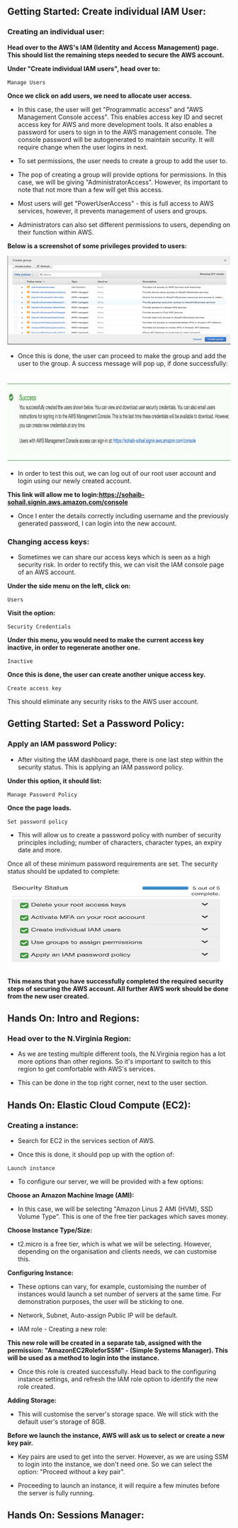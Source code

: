 ## Getting Started: Create individual IAM User:

### Creating an individual user:

**Head over to the AWS's IAM (Identity and Access Management) page. This should list the remaining steps needed to secure the AWS account.**

**Under "Create individual IAM users", head over to:**

```
Manage Users
```

**Once we click on add users, we need to allocate user access.**
 
 - In this case, the user will get "Programmatic access" and "AWS Management Console access". This enables access key ID and secret access key for AWS and more development tools. It also enables a password for users to sign in to the AWS management console. The console password will be autogenerated to maintain security. It will require change when the user logins in next.
 
 - To set permissions, the user needs to create a group to add the user to. 
 
 - The pop of creating a group will provide options for permissions. In this case, we will be giving "AdministratorAccess". However, its important to note that not more than a few will get this access.
 
 - Most users will get "PowerUserAccess" - this is full access to AWS services, however, it prevents management of users and groups.
 
 - Administrators can also set different permissions to users, depending on their function within AWS. 
 
 **Below is a screenshot of some privileges provided to users:**
 
<img src="https://github.com/sohaibsohail98/AWS_Cloud_Practitioner/blob/master/Image/AWSPrivileges.png" height="200" width="550"/>
 
 
 - Once this is done, the user can proceed to make the group and add the user to the group. A success message will pop up, if done successfully:
 
<img src="https://github.com/sohaibsohail98/AWS_Cloud_Practitioner/blob/master/Image/AWSGroupSuccess.png" height="200" width="550"/>

- In order to test this out, we can log out of our root user account and login using our newly created account. 

**This link will allow me to login:https://sohaib-sohail.signin.aws.amazon.com/console**

- Once I enter the details correctly including username and the previously generated password, I can login into the new account.

### Changing access keys:

- Sometimes we can share our access keys which is seen as a high security risk. In order to rectify this, we can visit the IAM console page of an AWS account. 

**Under the side menu on the left, click on:** 

```
Users 
```
**Visit the option:**

```
Security Credentials
```

**Under this menu, you would need to make the current access key inactive, in order to regenerate another one.**

```
Inactive
```

**Once this is done, the user can create another unique access key.**

```
Create access key
```

This should eliminate any security risks to the AWS user account. 

## Getting Started: Set a Password Policy:

### Apply an IAM password Policy:

- After visiting the IAM dashboard page, there is one last step within the security status. This is applying an IAM password policy. 

**Under this option, it should list:**

```
Manage Password Policy
```

**Once the page loads.**

```
Set password policy
```

- This will allow us to create a password policy with number of security principles including; number of characters, character types, an expiry date and more.

Once all of these minimum password requirements are set. The security status should be updated to complete:

<img src="https://github.com/sohaibsohail98/AWS_Cloud_Practitioner/blob/master/Image/AWSSecuritySuccess.png" height="200" width="550"/>

**This means that you have successfully completed the required security steps of securing the AWS account. All further AWS work should be done from the new user created.**

## Hands On: Intro and Regions:

### Head over to the N.Virginia Region:

- As we are testing multiple different tools, the N.Virginia region has a lot more options than other regions. So it's important to switch to this region to get comfortable with AWS's services. 

- This can be done in the top right corner, next to the user section.

## Hands On: Elastic Cloud Compute (EC2):

### Creating a instance:

- Search for EC2 in the services section of AWS. 

- Once this is done, it should pop up with the option of:

```
Launch instance
```

- To configure our server, we will be provided with a few options:

**Choose an Amazon Machine Image (AMI):**

- In this case, we will be selecting "Amazon Linus 2 AMI (HVM), SSD Volume Type". This is one of the free tier packages which saves money.

**Choose Instance Type/Size:**

- t2.micro is a free tier, which is what we will be selecting. However, depending on the organisation and clients needs, we can customise this. 

**Configuring Instance:**

- These options can vary, for example, customising the number of instances would launch a set number of servers at the same time. For demonstration purposes, the user will be sticking to one. 

- Network, Subnet, Auto-assign Public IP will be default. 

- IAM role - Creating a new role:

**This new role will be created in a separate tab, assigned with the permission: "AmazonEC2RoleforSSM" - (Simple Systems Manager). This will be used as a method to login into the instance.**

- Once this role is created successfully. Head back to the configuring instance settings, and refresh the IAM role option to identify the new role created. 

**Adding Storage:**

- This will customise the server's storage space. We will stick with the default user's storage of 8GB. 

**Before we launch the instance, AWS will ask us to select or create a new key pair.**

- Key pairs are used to get into the server. However, as we are using SSM to login into the instance, we don't need one. So we can select the option: "Proceed without a key pair".

- Proceeding to launch an instance, it will require a few minutes before the server is fully running. 

## Hands On: Sessions Manager:




